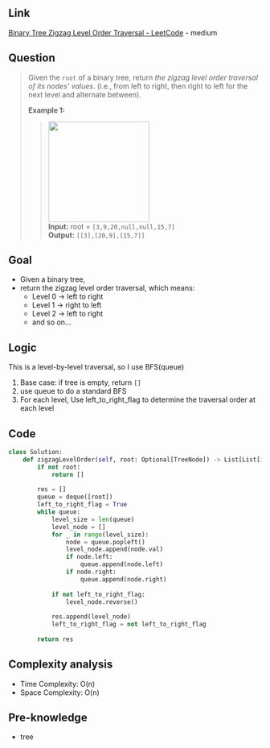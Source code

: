 ## Link
[Binary Tree Zigzag Level Order Traversal - LeetCode](https://leetcode.com/problems/binary-tree-zigzag-level-order-traversal/description/) - medium
## Question
>Given the `root` of a binary tree, return _the zigzag level order traversal of its nodes' values_. (i.e., from left to right, then right to left for the next level and alternate between).
>
>**Example 1:**
>><img src="pic/pic_103.Binary_Tree_Zigzag_Level_Order_Traversal.png" width="200"> <br>
>>**Input:** root = `[3,9,20,null,null,15,7]` <br>
>>**Output:** `[[3],[20,9],[15,7]]` <br>
## Goal
- Given a binary tree, 
- return the zigzag level order traversal, which means: 
	- Level 0 → left to right
	- Level 1 → right to left
	- Level 2 → left to right
	- and so on...
## Logic
This is a level-by-level traversal, so I use BFS(queue)
1. Base case: if tree is empty, return `[]` 
2. use queue to do a standard BFS
3. For each level, Use left_to_right_flag to determine the traversal order at each level

## Code
```python
class Solution:
    def zigzagLevelOrder(self, root: Optional[TreeNode]) -> List[List[int]]:
        if not root:
            return []
        
        res = []
        queue = deque([root])
        left_to_right_flag = True
        while queue:
            level_size = len(queue)
            level_node = []
            for _ in range(level_size):
                node = queue.popleft()
                level_node.append(node.val)
                if node.left:
                    queue.append(node.left)
                if node.right:
                    queue.append(node.right)
            
            if not left_to_right_flag:
                level_node.reverse()
            
            res.append(level_node)
            left_to_right_flag = not left_to_right_flag
        
        return res
```

## Complexity analysis
- Time Complexity: O(n)
- Space Complexity: O(n)
## Pre-knowledge
- tree
